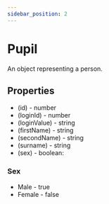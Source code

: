 ```yaml
---
sidebar_position: 2
---
```


# Pupil

An object representing a person.

## Properties
- (id) - number
- (loginId) - number
- (loginValue) - string
- (firstName) - string
- (secondName) - string
- (surname) - string
- (sex) - boolean:

### Sex

- Male - true
- Female - false
